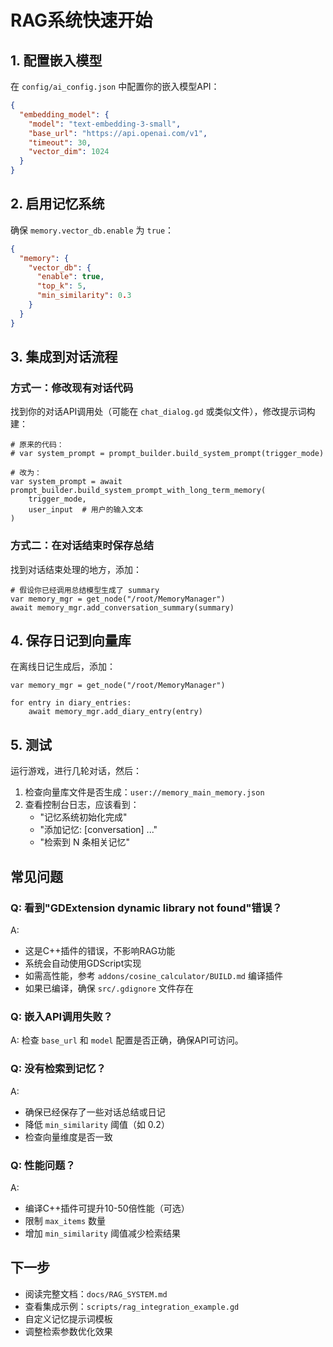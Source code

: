 # RAG系统快速开始

## 1. 配置嵌入模型

在 `config/ai_config.json` 中配置你的嵌入模型API：

```json
{
  "embedding_model": {
    "model": "text-embedding-3-small",
    "base_url": "https://api.openai.com/v1",
    "timeout": 30,
    "vector_dim": 1024
  }
}
```

## 2. 启用记忆系统

确保 `memory.vector_db.enable` 为 `true`：

```json
{
  "memory": {
    "vector_db": {
      "enable": true,
      "top_k": 5,
      "min_similarity": 0.3
    }
  }
}
```

## 3. 集成到对话流程

### 方式一：修改现有对话代码

找到你的对话API调用处（可能在 `chat_dialog.gd` 或类似文件），修改提示词构建：

```gdscript
# 原来的代码：
# var system_prompt = prompt_builder.build_system_prompt(trigger_mode)

# 改为：
var system_prompt = await prompt_builder.build_system_prompt_with_long_term_memory(
    trigger_mode,
    user_input  # 用户的输入文本
)
```

### 方式二：在对话结束时保存总结

找到对话结束处理的地方，添加：

```gdscript
# 假设你已经调用总结模型生成了 summary
var memory_mgr = get_node("/root/MemoryManager")
await memory_mgr.add_conversation_summary(summary)
```

## 4. 保存日记到向量库

在离线日记生成后，添加：

```gdscript
var memory_mgr = get_node("/root/MemoryManager")

for entry in diary_entries:
    await memory_mgr.add_diary_entry(entry)
```

## 5. 测试

运行游戏，进行几轮对话，然后：

1. 检查向量库文件是否生成：`user://memory_main_memory.json`
2. 查看控制台日志，应该看到：
   - "记忆系统初始化完成"
   - "添加记忆: [conversation] ..."
   - "检索到 N 条相关记忆"

## 常见问题

### Q: 看到"GDExtension dynamic library not found"错误？
A: 
- 这是C++插件的错误，不影响RAG功能
- 系统会自动使用GDScript实现
- 如需高性能，参考 `addons/cosine_calculator/BUILD.md` 编译插件
- 如果已编译，确保 `src/.gdignore` 文件存在

### Q: 嵌入API调用失败？
A: 检查 `base_url` 和 `model` 配置是否正确，确保API可访问。

### Q: 没有检索到记忆？
A: 
- 确保已经保存了一些对话总结或日记
- 降低 `min_similarity` 阈值（如 0.2）
- 检查向量维度是否一致

### Q: 性能问题？
A: 
- 编译C++插件可提升10-50倍性能（可选）
- 限制 `max_items` 数量
- 增加 `min_similarity` 阈值减少检索结果

## 下一步

- 阅读完整文档：`docs/RAG_SYSTEM.md`
- 查看集成示例：`scripts/rag_integration_example.gd`
- 自定义记忆提示词模板
- 调整检索参数优化效果
